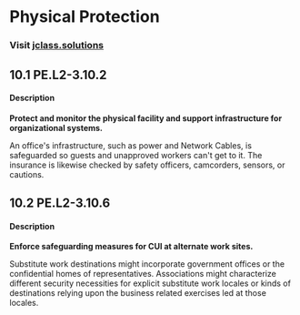 # **Physical Protection**

### Visit [ jclass.solutions](http://www.jclass.solutions/)
## 10.1 PE.L2-3.10.2

#### Description

**Protect and monitor the physical facility and support infrastructure for organizational systems.**

An office's infrastructure, such as power and Network Cables, is safeguarded so guests and unapproved workers can't get to it. The insurance is likewise checked by safety officers, camcorders, sensors, or cautions.

## 10.2 PE.L2-3.10.6

#### Description

**Enforce safeguarding measures for CUI at alternate work sites.**

Substitute work destinations might incorporate government offices or the confidential homes of representatives. Associations might characterize different security necessities for explicit substitute work locales or kinds of destinations relying upon the business related exercises led at those locales.